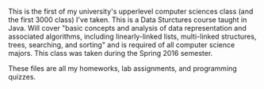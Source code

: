 This is the first of my university's upperlevel computer sciences class (and the first 3000 class) I've taken. This is a Data Sturctures course taught in Java. Will cover "basic concepts and analysis of data representation and associated algorithms, including linearly-linked lists, multi-linked structures, trees, searching, and sorting" and is required of all computer science majors. This class was taken during the Spring 2016 semester.

These files are all my homeworks, lab assignments, and programming quizzes. 
